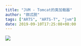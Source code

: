 ```yaml
---
title: "JVM - Tomcat的类加载器"
author: "颇忒脱"
tags: ["ARTS", "ARTS-T", "jvm"]
date: 2019-09-10T17:25:08+08:00
---
```


<!--more-->

![](classloader-tomcat.png)